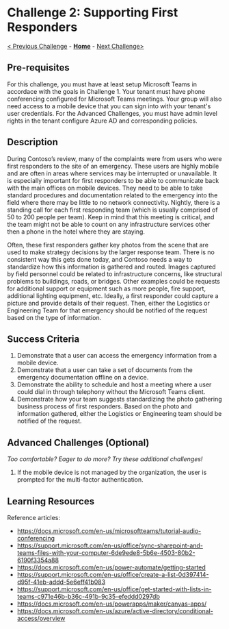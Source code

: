 # Challenge 2: Supporting First Responders

[< Previous Challenge](./01-collaboration.md) - **[Home](../README.md)** - [Next Challenge>](./03-citizenservices.md)

## Pre-requisites
For this challenge, you must have at least setup Microsoft Teams in accordace with the goals in Challenge 1. Your tenant must have phone conferencing configured for Microsoft Teams meetings. Your group will also need access to a mobile device that you can sign into with your tenant's user credentials. For the Advanced Challenges, you must have admin level rights in the tenant configure Azure AD and corresponding policies.

## Description
During Contoso’s review, many of the complaints were from users who were first responders to the site of an emergency. These users are highly mobile and are often in areas where services may be interrupted or unavailable. It is especially important for first responders to be able to communicate back with the main offices on mobile devices. They need to be able to take standard procedures and documentation related to the emergency into the field where there may be little to no network connectivity. Nightly, there is a standing call for each first responding team (which is usually comprised of 50 to 200 people per team). Keep in mind that this meeting is critical, and the team might not be able to count on any infrastructure services other then a phone in the hotel where they are staying. 

Often, these first responders gather key photos from the scene that are used to make strategy decisions by the larger response team. There is no consistent way this gets done today, and Contoso needs a way to standardize how this information is gathered and routed. Images captured by field personnel could be related to infrastructure concerns, like structural problems to buildings, roads, or bridges. Other examples could be requests for additional support or equipment such as more people, fire support, additional lighting equipment, etc. Ideally, a first responder could capture a picture and provide details of their request.  Then, either the Logistics or Engineering Team for that emergency should be notified of the request based on the type of information. 


## Success Criteria

1. Demonstrate that a user can access the emergency information from a mobile device.
1. Demonstrate that a user can take a set of documents from the emergency documentation offline on a device. 
1. Demonstrate the ability to schedule and host a meeting where a user could dial in through telephony without the Microsoft Teams client. 
1. Demonstrate how your team suggests standardizing the photo gathering business process of first responders. Based on the photo and information gathered, either the Logistics or Engineering team should be notified of the request. 

## Advanced Challenges (Optional)

*Too comfortable?  Eager to do more?  Try these additional challenges!*

1. If the mobile device is not managed by the organization, the user is prompted for the multi-factor authentication. 

## Learning Resources

Reference articles:
- <https://docs.microsoft.com/en-us/microsoftteams/tutorial-audio-conferencing>
- <https://support.microsoft.com/en-us/office/sync-sharepoint-and-teams-files-with-your-computer-6de9ede8-5b6e-4503-80b2-6190f3354a88>
- <https://docs.microsoft.com/en-us/power-automate/getting-started>
- <https://support.microsoft.com/en-us/office/create-a-list-0d397414-d95f-41eb-addd-5e6eff41b083>
- <https://support.microsoft.com/en-us/office/get-started-with-lists-in-teams-c971e46b-b36c-491b-9c35-efeddd0297db>
- <https://docs.microsoft.com/en-us/powerapps/maker/canvas-apps/>
- <https://docs.microsoft.com/en-us/azure/active-directory/conditional-access/overview>







